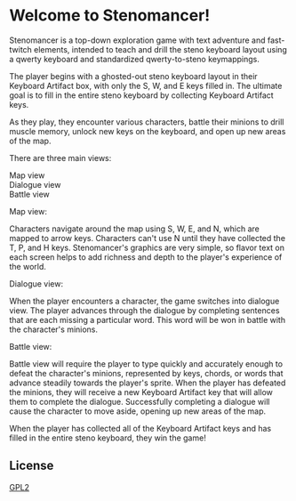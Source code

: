 # Welcome to Stenomancer!

Stenomancer is a top-down exploration game with text adventure and fast-twitch elements, intended to teach and drill the steno keyboard layout using a qwerty keyboard and standardized qwerty-to-steno keymappings.

The player begins with a ghosted-out steno keyboard layout in their Keyboard Artifact box, with only the S, W, and E keys filled in. The ultimate goal is to fill in the entire steno keyboard by collecting Keyboard Artifact keys.

As they play, they encounter various characters, battle their minions to drill muscle memory, unlock new keys on the keyboard, and open up new areas of the map.

There are three main views:

Map view  
Dialogue view  
Battle view

Map view:

Characters navigate around the map using S, W, E, and N, which are mapped to arrow keys.  Characters can't use N until they have collected the T, P, and H keys. Stenomancer's graphics are very simple, so flavor text on each screen helps to add richness and depth to the player's experience of the world. 

Dialogue view:

When the player encounters a character, the game switches into dialogue view. The player advances through the dialogue by completing  sentences that are each missing a particular word. This word will be won in battle with the character's minions. 

Battle view:

Battle view will require the player to type quickly and accurately enough to defeat the character's minions, represented by keys, chords, or words that advance steadily towards the player's sprite. When the player has defeated the minions, they will receive a new Keyboard Artifact key that will allow them to complete the dialogue. Successfully completing a dialogue will cause the character to move aside, opening up new areas of the map.  

When the player has collected all of the Keyboard Artifact keys and has filled in the entire steno keyboard, they win the game!

## License
[GPL2](https://www.gnu.org/licenses/old-licenses/gpl-2.0.en.html)
